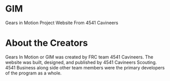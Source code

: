 # GIM
Gears in Motion Project Website From 4541 Cavineers

# About the Creators
Gears In Motion or GIM was created by FRC team 4541 Cavineers. The website was built, designed, and published by 4541 Cavineers Scouting. 4541 Business along side other team members were the primary developers of the program as a whole.
